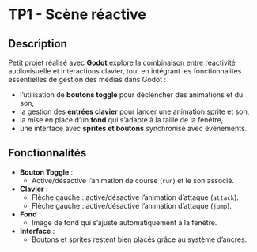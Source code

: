 # TP1 - Scène réactive

## Description
Petit projet réalisé avec **Godot** explore la combinaison entre réactivité audiovisuelle et interactions clavier, tout en intégrant les fonctionnalités essentielles de gestion des médias dans Godot :
- l’utilisation de **boutons toggle** pour déclencher des animations et du son,
- la gestion des **entrées clavier** pour lancer une animation sprite et son,
- la mise en place d’un **fond** qui s’adapte à la taille de la fenêtre,
- une interface avec **sprites et boutons** synchronisé avec événements.

## Fonctionnalités
- **Bouton Toggle** :
  - Active/désactive l’animation de course (`run`) et le son associé.
- **Clavier** :
  - Flèche gauche : active/désactive l’animation d’attaque (`attack`).
  - Flèche gauche : active/désactive l’animation d’attaque (`jump`).
- **Fond** :
  - Image de fond qui s’ajuste automatiquement à la fenêtre.
- **Interface** :
  - Boutons et sprites restent bien placés grâce au système d’ancres.
